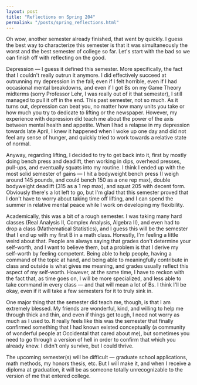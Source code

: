 ```yaml
---
layout: post
title: "Reflections on Spring 204"
permalink: "/posts/spring_reflections.html"
---
```


Oh wow, another semester already finished, that went by quickly. I guess the best way to characterize this semester is that it was simultaneously the worst and the best semester of college so far. Let's start with the bad so we can finish off with reflecting on the good.

Depression — I guess it defined this semester. More specifically, the fact that I couldn't really outrun it anymore. I did effectively succeed at outrunning my depression in the fall; even if I felt horrible, even if I had occasional mental breakdowns, and even if I got Bs on my Game Theory midterms (sorry Professor Lehr, I was really out of it that semester), I still managed to pull it off in the end. This past semester, not so much. As it turns out, depression can beat you, no matter how many units you take or how much you try to dedicate to lifting or the newspaper. However, my experience with depression did teach me about the power of the axis between mental health and appetite. When I had a relapse in my depression towards late April, I knew it happened when I woke up one day and did not feel any sense of hunger, and quickly tried to work towards a relative state of normal.

Anyway, regarding lifting, I decided to try to get back into it, first by mostly doing bench press and deadlift, then working in dips, overhead presses, pull-ups, and eventually squats into my routine. I think I ended up with the most solid semester of gains — I hit a bodyweight bench press (I weigh around 145 pounds, and could bench 150 as a one rep max), double bodyweight deadlift (315 as a 1 rep max), and squat 205 with decent form. Obviously there's a lot left to go, but I'm glad that this semester proved that I don't have to worry about taking time off lifting, and I can spend the summer in relative mental peace while I work on developing my flexibility.

Academically, this was a bit of a rough semester. I was taking many hard classes (Real Analysis II, Complex Analysis, Algebra II), and even had to drop a class (Mathematical Statistics), and I guess this will be the semester that I end up with my first B in a math class. Honestly, I'm feeling a little weird about that. People are always saying that grades don't determine your self-worth, and I want to believe them, but a problem is that I derive my self-worth by feeling competent. Being able to help people, having a command of the topic at hand, and being able to meaningfully contribute in class and outside is what gives me meaning, and grades usually reflect this aspect of my self-worth. However, at the same time, I have to reckon with the fact that, as time goes on, I will be more specialized, and less able to take command in every class — and that will mean a lot of Bs. I think I'll be okay, even if it will take a few semesters for it to truly sink in.

One major thing that the semester did teach me, though, is that I am extremely blessed. My friends are wonderful, kind, and willing to help me through thick and thin, and even if things get tough, I need not worry as much as I used to. It really feels like this was the semester that finally confirmed something that I had known existed conceptually (a community of wonderful people at Occidental that cared about me), but sometimes you need to go through a version of hell in order to confirm that which you already knew. I didn't only survive, but I could thrive.

The upcoming semester(s) will be difficult — graduate school applications, math methods, my honors thesis, etc. But I will make it, and when I receive a diploma at graduation, it will be as someone totally unrecognizable to the version of me that entered college.
